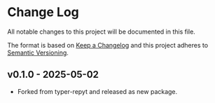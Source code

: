 # Change Log

All notable changes to this project will be documented in this file.

The format is based on [Keep a Changelog](http://keepachangelog.com/)
and this project adheres to [Semantic Versioning](http://semver.org/).


## v0.1.0 - 2025-05-02
- Forked from typer-repyt and released as new package.
